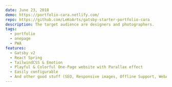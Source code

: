 ```yaml
---
date: June 23, 2018
demo: https://portfolio-cara.netlify.com/
repo: https://github.com/LeKoArts/gatsby-starter-portfolio-cara
description: The target audience are designers and photographers.
tags:
  - portfolio
  - onepage
  - PWA
features:
  - Gatsby v2
  - React Spring
  - TailwindCSS & Emotion
  - Playful & Colorful One-Page website with Parallax effect
  - Easily configurable
  - And other good stuff (SEO, Responsive images, Offline Support, WebApp Manifest Support)
---
```

